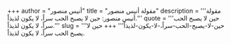 +++
author = "أنيس منصور"
title = "مقولة أنيس منصور"
description = '''مقولة أنيس منصور: حين لا يصبح الحب سراً، لا يكون لذيذاً.'''
quote = '''حين لا يصبح الحب سراً، لا يكون لذيذاً.'''
slug = '''حين-لا-يصبح-الحب-سراً،-لا-يكون-لذيذاً'''
+++
حين لا يصبح الحب سراً، لا يكون لذيذاً.
